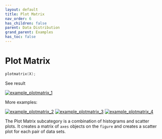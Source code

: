 ```yaml
---
layout: default
title: Plot Matrix
nav_order: 6
has_children: false
parent: Data Distribution
grand_parent: Examples
has_toc: false
---
```

# Plot Matrix

```cpp
plotmatrix(X);
```


See result
    
[![example_plotmatrix_1](https://github.com/alandefreitas/matplotplusplus/blob/master/docs/examples/data_distribution/plotmatrix/plotmatrix_1.svg)](https://github.com/alandefreitas/matplotplusplus/blob/master/examples/data_distribution/plotmatrix/plotmatrix_1.cpp)

More examples:
    
[![example_plotmatrix_2](https://github.com/alandefreitas/matplotplusplus/blob/master/docs/examples/data_distribution/plotmatrix/plotmatrix_2_thumb.png)](https://github.com/alandefreitas/matplotplusplus/blob/master/examples/data_distribution/plotmatrix/plotmatrix_2.cpp)  [![example_plotmatrix_3](https://github.com/alandefreitas/matplotplusplus/blob/master/docs/examples/data_distribution/plotmatrix/plotmatrix_3_thumb.png)](https://github.com/alandefreitas/matplotplusplus/blob/master/examples/data_distribution/plotmatrix/plotmatrix_3.cpp)  [![example_plotmatrix_4](https://github.com/alandefreitas/matplotplusplus/blob/master/docs/examples/data_distribution/plotmatrix/plotmatrix_4_thumb.png)](https://github.com/alandefreitas/matplotplusplus/blob/master/examples/data_distribution/plotmatrix/plotmatrix_4.cpp)


The Plot Matrix subcategory is a combination of histograms and scatter plots. It creates a matrix of `axes` objects on the `figure` and creates a scatter plot for each pair of data sets.
 




<!-- Generated with mdsplit: https://github.com/alandefreitas/mdsplit -->
